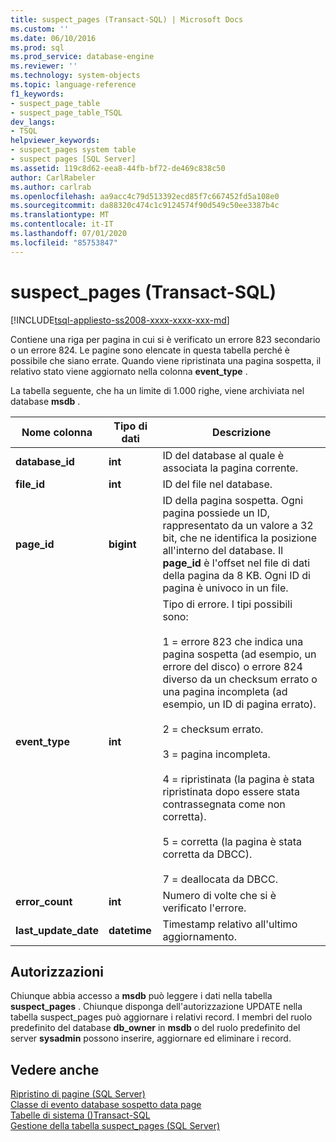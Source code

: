 ```yaml
---
title: suspect_pages (Transact-SQL) | Microsoft Docs
ms.custom: ''
ms.date: 06/10/2016
ms.prod: sql
ms.prod_service: database-engine
ms.reviewer: ''
ms.technology: system-objects
ms.topic: language-reference
f1_keywords:
- suspect_page_table
- suspect_page_table_TSQL
dev_langs:
- TSQL
helpviewer_keywords:
- suspect_pages system table
- suspect pages [SQL Server]
ms.assetid: 119c8d62-eea8-44fb-bf72-de469c838c50
author: CarlRabeler
ms.author: carlrab
ms.openlocfilehash: aa9acc4c79d513392ecd85f7c667452fd5a108e0
ms.sourcegitcommit: da88320c474c1c9124574f90d549c50ee3387b4c
ms.translationtype: MT
ms.contentlocale: it-IT
ms.lasthandoff: 07/01/2020
ms.locfileid: "85753847"
---
```

# <a name="suspect_pages-transact-sql"></a>suspect_pages (Transact-SQL)
[!INCLUDE[tsql-appliesto-ss2008-xxxx-xxxx-xxx-md](../../includes/applies-to-version/sqlserver.md)]

  Contiene una riga per pagina in cui si è verificato un errore 823 secondario o un errore 824. Le pagine sono elencate in questa tabella perché è possibile che siano errate. Quando viene ripristinata una pagina sospetta, il relativo stato viene aggiornato nella colonna **event_type** .  
  
 La tabella seguente, che ha un limite di 1.000 righe, viene archiviata nel database **msdb** .  
  
|Nome colonna|Tipo di dati|Descrizione|  
|-----------------|---------------|-----------------|  
|**database_id**|**int**|ID del database al quale è associata la pagina corrente.|  
|**file_id**|**int**|ID del file nel database.|  
|**page_id**|**bigint**|ID della pagina sospetta. Ogni pagina possiede un ID, rappresentato da un valore a 32 bit, che ne identifica la posizione all'interno del database. Il **page_id** è l'offset nel file di dati della pagina da 8 KB. Ogni ID di pagina è univoco in un file.|  
|**event_type**|**int**|Tipo di errore. I tipi possibili sono:<br /><br /> 1 = errore 823 che indica una pagina sospetta (ad esempio, un errore del disco) o errore 824 diverso da un checksum errato o una pagina incompleta (ad esempio, un ID di pagina errato).<br /><br /> 2 = checksum errato.<br /><br /> 3 = pagina incompleta.<br /><br /> 4 = ripristinata (la pagina è stata ripristinata dopo essere stata contrassegnata come non corretta).<br /><br /> 5 = corretta (la pagina è stata corretta da DBCC).<br /><br /> 7 = deallocata da DBCC.|  
|**error_count**|**int**|Numero di volte che si è verificato l'errore.|  
|**last_update_date**|**datetime**|Timestamp relativo all'ultimo aggiornamento.|  
  
## <a name="permissions"></a>Autorizzazioni  
 Chiunque abbia accesso a **msdb** può leggere i dati nella tabella **suspect_pages** . Chiunque disponga dell'autorizzazione UPDATE nella tabella suspect_pages può aggiornare i relativi record. I membri del ruolo predefinito del database **db_owner** in **msdb** o del ruolo predefinito del server **sysadmin** possono inserire, aggiornare ed eliminare i record.  
  
## <a name="see-also"></a>Vedere anche  
 [Ripristino di pagine &#40;SQL Server&#41;](../../relational-databases/backup-restore/restore-pages-sql-server.md)   
 [Classe di evento database sospetto data page](../../relational-databases/event-classes/database-suspect-data-page-event-class.md)   
 [Tabelle di sistema &#40;&#41;Transact-SQL](../../relational-databases/system-tables/system-tables-transact-sql.md)   
 [Gestione della tabella suspect_pages &#40;SQL Server&#41;](../../relational-databases/backup-restore/manage-the-suspect-pages-table-sql-server.md)  
  
  
